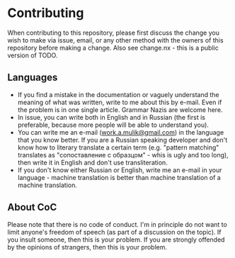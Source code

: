 # Contributing

When contributing to this repository, please first discuss the change you wish
to make via issue, email, or any other method with the owners of this repository
before making a change. Also see change.nx - this is a public version of TODO.

## Languages

* If you find a mistake in the documentation or vaguely understand the meaning
of what was written, write to me about this by e-mail. Even if the problem is in
one single article. Grammar Nazis are welcome here.
* In issue, you can write both in English and in Russian (the first is
preferable, because more people will be able to understand you).
* You can write me an e-mail (<work.a.mulik@gmail.com>) in the language that you
know better. If you are a Russian speaking developer and don't know how to
literary translate a certain term (e.g. "pattern matching" translates as
"сопоставление с образцом" - whis is ugly and too long), then write it in
English and don't use transliteration.
* If you don't know either Russian or English, write me an e-mail in your
language - machine translation is better than machine translation of a machine
translation.

## About CoС

Please note that there is no code of conduct. I'm in principle do not want
to limit anyone's freedom of speech (as part of a discussion on the topic).
If you insult someone, then this is your problem. If you are strongly offended
by the opinions of strangers, then this is your problem.


